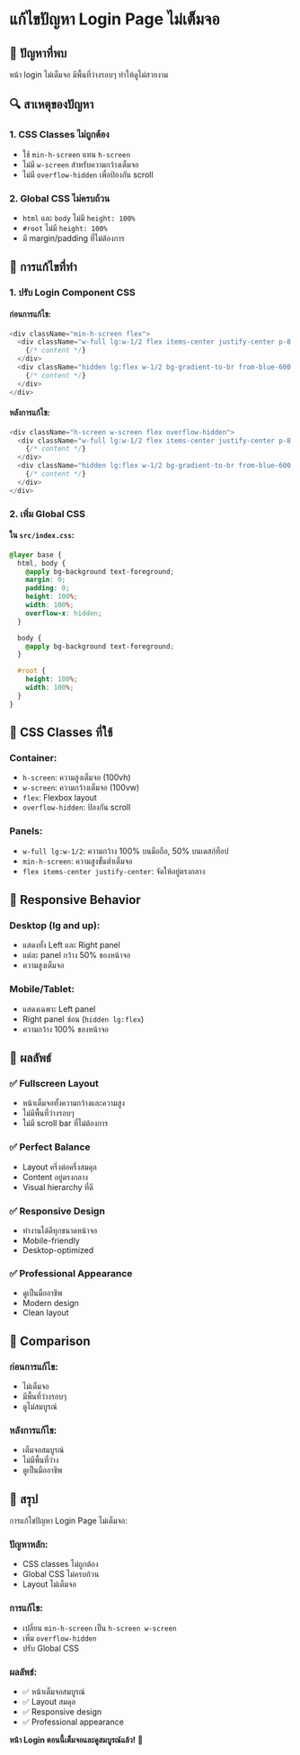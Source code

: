 # แก้ไขปัญหา Login Page ไม่เต็มจอ

## 🎯 ปัญหาที่พบ

หน้า login ไม่เต็มจอ มีพื้นที่ว่างรอบๆ ทำให้ดูไม่สวยงาม

## 🔍 สาเหตุของปัญหา

### **1. CSS Classes ไม่ถูกต้อง**
- ใช้ `min-h-screen` แทน `h-screen`
- ไม่มี `w-screen` สำหรับความกว้างเต็มจอ
- ไม่มี `overflow-hidden` เพื่อป้องกัน scroll

### **2. Global CSS ไม่ครบถ้วน**
- `html` และ `body` ไม่มี `height: 100%`
- `#root` ไม่มี `height: 100%`
- มี margin/padding ที่ไม่ต้องการ

## 🔧 การแก้ไขที่ทำ

### **1. ปรับ Login Component CSS**

#### **ก่อนการแก้ไข:**
```typescript
<div className="min-h-screen flex">
  <div className="w-full lg:w-1/2 flex items-center justify-center p-8 bg-white">
    {/* content */}
  </div>
  <div className="hidden lg:flex w-1/2 bg-gradient-to-br from-blue-600 to-indigo-700 items-center justify-center p-12">
    {/* content */}
  </div>
</div>
```

#### **หลังการแก้ไข:**
```typescript
<div className="h-screen w-screen flex overflow-hidden">
  <div className="w-full lg:w-1/2 flex items-center justify-center p-8 bg-white min-h-screen">
    {/* content */}
  </div>
  <div className="hidden lg:flex w-1/2 bg-gradient-to-br from-blue-600 to-indigo-700 items-center justify-center p-12 min-h-screen">
    {/* content */}
  </div>
</div>
```

### **2. เพิ่ม Global CSS**

#### **ใน `src/index.css`:**
```css
@layer base {
  html, body {
    @apply bg-background text-foreground;
    margin: 0;
    padding: 0;
    height: 100%;
    width: 100%;
    overflow-x: hidden;
  }

  body {
    @apply bg-background text-foreground;
  }

  #root {
    height: 100%;
    width: 100%;
  }
}
```

## 🎨 CSS Classes ที่ใช้

### **Container:**
- `h-screen`: ความสูงเต็มจอ (100vh)
- `w-screen`: ความกว้างเต็มจอ (100vw)
- `flex`: Flexbox layout
- `overflow-hidden`: ป้องกัน scroll

### **Panels:**
- `w-full lg:w-1/2`: ความกว้าง 100% บนมือถือ, 50% บนเดสก์ท็อป
- `min-h-screen`: ความสูงขั้นต่ำเต็มจอ
- `flex items-center justify-center`: จัดให้อยู่ตรงกลาง

## 📱 Responsive Behavior

### **Desktop (lg and up):**
- แสดงทั้ง Left และ Right panel
- แต่ละ panel กว้าง 50% ของหน้าจอ
- ความสูงเต็มจอ

### **Mobile/Tablet:**
- แสดงเฉพาะ Left panel
- Right panel ซ่อน (`hidden lg:flex`)
- ความกว้าง 100% ของหน้าจอ

## 🚀 ผลลัพธ์

### **✅ Fullscreen Layout**
- หน้าเต็มจอทั้งความกว้างและความสูง
- ไม่มีพื้นที่ว่างรอบๆ
- ไม่มี scroll bar ที่ไม่ต้องการ

### **✅ Perfect Balance**
- Layout ครึ่งต่อครึ่งสมดุล
- Content อยู่ตรงกลาง
- Visual hierarchy ที่ดี

### **✅ Responsive Design**
- ทำงานได้ดีทุกขนาดหน้าจอ
- Mobile-friendly
- Desktop-optimized

### **✅ Professional Appearance**
- ดูเป็นมืออาชีพ
- Modern design
- Clean layout

## 🔄 Comparison

### **ก่อนการแก้ไข:**
- ไม่เต็มจอ
- มีพื้นที่ว่างรอบๆ
- ดูไม่สมบูรณ์

### **หลังการแก้ไข:**
- เต็มจอสมบูรณ์
- ไม่มีพื้นที่ว่าง
- ดูเป็นมืออาชีพ

## 📝 สรุป

การแก้ไขปัญหา Login Page ไม่เต็มจอ:

### **ปัญหาหลัก:**
- CSS classes ไม่ถูกต้อง
- Global CSS ไม่ครบถ้วน
- Layout ไม่เต็มจอ

### **การแก้ไข:**
- เปลี่ยน `min-h-screen` เป็น `h-screen w-screen`
- เพิ่ม `overflow-hidden`
- ปรับ Global CSS

### **ผลลัพธ์:**
- ✅ หน้าเต็มจอสมบูรณ์
- ✅ Layout สมดุล
- ✅ Responsive design
- ✅ Professional appearance

**หน้า Login ตอนนี้เต็มจอและดูสมบูรณ์แล้ว!** 🎉 